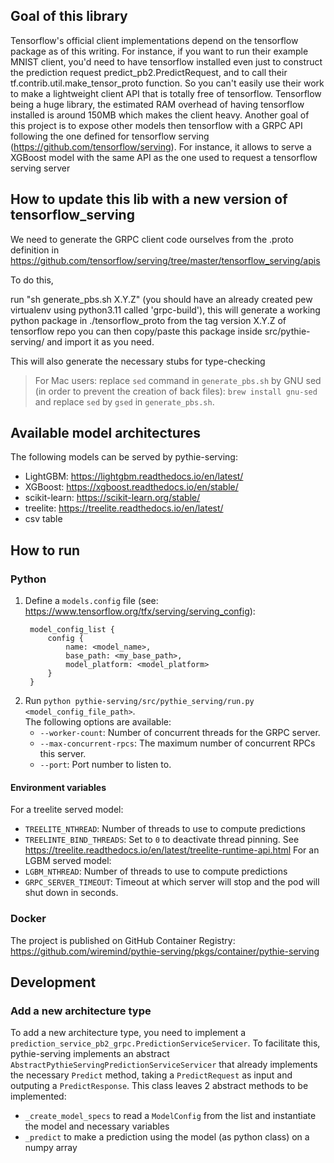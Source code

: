## Goal of this library
Tensorflow's official client implementations depend on the tensorflow package as of this writing.
For instance, if you want to run their example MNIST client, you'd need to have tensorflow installed even just
to construct the prediction request predict_pb2.PredictRequest, and to call
their tf.contrib.util.make_tensor_proto function. So you can't easily use their work to make a lightweight client API
that is totally free of tensorflow.
Tensorflow being a huge library, the estimated RAM overhead of having tensorflow installed is around 150MB which makes
the client heavy.
Another goal of this project is to expose other models then tensorflow with a GRPC API following the one defined for tensorflow serving (https://github.com/tensorflow/serving).
For instance, it allows to serve a XGBoost model with the same API as the one used to request a tensorflow serving server

## How to update this lib with a new version of tensorflow_serving
We need to generate the GRPC client code ourselves from the .proto definition in
https://github.com/tensorflow/serving/tree/master/tensorflow_serving/apis

To do this,

run "sh generate_pbs.sh X.Y.Z" (you should have an already created pew virtualenv using python3.11 called 'grpc-build'),
this will generate a working python package in ./tensorflow_proto from the tag version X.Y.Z of tensorflow repo
you can then copy/paste this package inside src/pythie-serving/ and import it as you need.

This will also generate the necessary stubs for type-checking

> For Mac users: replace `sed` command in `generate_pbs.sh` by GNU sed (in order to prevent the creation of back files): `brew install gnu-sed` and replace `sed` by `gsed` in `generate_pbs.sh`.

## Available model architectures
The following models can be served by pythie-serving:
* LightGBM: https://lightgbm.readthedocs.io/en/latest/
* XGBoost: https://xgboost.readthedocs.io/en/stable/
* scikit-learn: https://scikit-learn.org/stable/
* treelite: https://treelite.readthedocs.io/en/latest/
* csv table

## How to run

### Python

1. Define a `models.config` file (see: https://www.tensorflow.org/tfx/serving/serving_config):
   ```
    model_config_list {
        config {
            name: <model_name>,
            base_path: <my_base_path>,
            model_platform: <model_platform>
        }
    }
    ```
2. Run `python pythie-serving/src/pythie_serving/run.py <model_config_file_path>`.\
   The following options are available:
   * `--worker-count`: Number of concurrent threads for the GRPC server.
   * `--max-concurrent-rpcs`: The maximum number of concurrent RPCs this server.
   * `--port`: Port number to listen to.

#### Environment variables
For a treelite served model:
* `TREELITE_NTHREAD`: Number of threads to use to compute predictions
* `TREELINTE_BIND_THREADS`: Set to `0` to deactivate thread pinning. See https://treelite.readthedocs.io/en/latest/treelite-runtime-api.html
For an LGBM served model:
* `LGBM_NTHREAD`: Number of threads to use to compute predictions
* `GRPC_SERVER_TIMEOUT`: Timeout at which server will stop and the pod will shut down in seconds.

### Docker

The project is published on GitHub Container Registry: https://github.com/wiremind/pythie-serving/pkgs/container/pythie-serving

## Development

### Add a new architecture type
To add a new architecture type, you need to implement a `prediction_service_pb2_grpc.PredictionServiceServicer`.
To facilitate this, pythie-serving implements an abstract `AbstractPythieServingPredictionServiceServicer` that already implements the necessary `Predict`
method, taking a `PredictRequest` as input and outputing a `PredictResponse`.
This class leaves 2 abstract methods to be implemented:
* `_create_model_specs` to read a `ModelConfig` from the list and instantiate the model and necessary variables
* `_predict` to make a prediction using the model (as python class) on a numpy array

